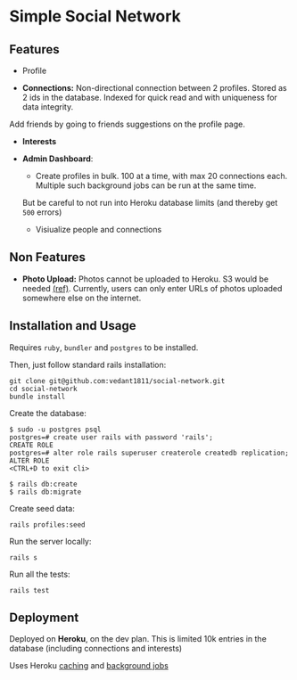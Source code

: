 # Simple Social Network


## Features

 * Profile

 * **Connections:** Non-directional connection between 2 profiles. Stored as 2 ids
 in the database. Indexed for quick read and with uniqueness for data integrity.

 Add friends by going to friends suggestions on the profile page.

 * **Interests**

 * **Admin Dashboard**:

    - Create profiles in bulk. 100 at a time, with max 20 connections each. Multiple such
    background jobs can be run at the same time.

    But be careful to not run into Heroku database limits (and thereby get `500` errors)

    - Visiualize people and connections

## Non Features

 * **Photo Upload:** Photos cannot be uploaded to Heroku. S3 would be needed
[(ref)](https://help.heroku.com/K1PPS2WM/why-are-my-file-uploads-missing-deleted).
Currently, users can only enter URLs of photos uploaded somewhere else on the internet.

## Installation and Usage

Requires `ruby`, `bundler` and `postgres` to be installed.

Then, just follow standard rails installation:

```
git clone git@github.com:vedant1811/social-network.git
cd social-network
bundle install
```

Create the database:
```
$ sudo -u postgres psql
postgres=# create user rails with password 'rails';
CREATE ROLE
postgres=# alter role rails superuser createrole createdb replication;
ALTER ROLE
<CTRL+D to exit cli>

$ rails db:create
$ rails db:migrate
```

Create seed data:
```
rails profiles:seed
```

Run the server locally:
```
rails s
```

Run all the tests:
```
rails test
```

## Deployment

Deployed on **Heroku**, on the dev plan. This is limited 10k entries in the database (including connections and interests)

Uses Heroku [caching](https://devcenter.heroku.com/articles/building-a-rails-3-application-with-memcache)
and [background jobs](https://devcenter.heroku.com/articles/background-jobs-queueing)
